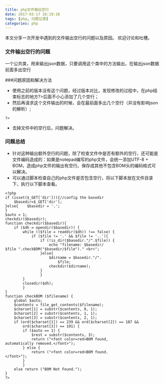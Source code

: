 ```yaml
---
title: php文件输出空行
date: 2017-03-17 16:19:18
tags: [php, 问题记录]
categories: php
---
```

本文分享一次开发中遇到的文件输出空行的问题以及原因。
欢迎讨论和吐槽。

### 文件输出空行的问题
一个公共类，用来输出json数据，只要调用这个类中的方法输出，在输出json数据前面多出空行

###问题原因和解决方法
- 使用之前的版本没有这个问题，经过版本对比，发现修改的过程中，在php结束标志的地方?>后面不小心添加了几个空行；
- 然后再请求这个文件输出的时候，会在最前面多出几个空行（并没有影响json的解析）;
```$xslt	
?>
```
- 去掉文件中的空行后，问题解决。

### 问题总结
- 针对这种输出额外空行的问题，除了检查文件中是否有额外的空行，还可能是文件编码造成的：如果是notepad编写的php文件，会统一添加UTF-8 + BOM，造成php文件的输出有空行。保存成其他不包含BOM头的编码格式可以解决。
- 可以通过脚本检查自己的php文件是否包含空行，将以下脚本放在文件目录下，执行以下脚本查看。
```$xslt
<?php
if (isset($_GET['dir'])){//config the basedir
    $basedir=$_GET['dir'];
}else{    $basedir = '.';
}
$auto = 1;
checkdir($basedir);
function checkdir($basedir){
    if ($dh = opendir($basedir)) {
        while (($file = readdir($dh)) !== false) {
            if ($file != '.' && $file != '..'){
                if (!is_dir($basedir."/".$file)) {
                    echo "filename: $basedir/
$file ".checkBOM("$basedir/$file")." <br>";
                }else{
                    $dirname = $basedir."/".
                        $file;
                    checkdir($dirname);
                }
                }
        }
        closedir($dh);
        }
}
function checkBOM ($filename) {
    global $auto;
    $contents = file_get_contents($filename);
    $charset[1] = substr($contents, 0, 1);
    $charset[2] = substr($contents, 1, 1);
    $charset[3] = substr($contents, 2, 1);
    if (ord($charset[1]) == 239 && ord($charset[2]) == 187 &&
        ord($charset[3]) == 191) {
        if ($auto == 1) {
            $rest = substr($contents, 3);
            return ("<font color=red>BOM found,
automatically removed.</font>");
        } else {
            return ("<font color=red>BOM found.
</font>");
        }
        }
    else return ("BOM Not Found.");
}
?>
```
